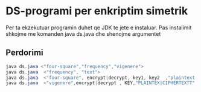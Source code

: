 # DS-programi per enkriptim simetrik

Per ta ekzekutuar programin duhet qe JDK te jete e instaluar.
Pas instalimit shkojme me komanden java ds.java dhe shenojme argumentet

## Perdorimi

```java
java ds.java <"four-square","frequency","vigenere">
java ds.java  <"frequency", "text">
java ds.java  <"four-square", encrypt|decrypt, key1, key2  ,"plaintext|ciphertext">
java ds.java  <"vigenere",encrypt|decrypt , KEY,"PLAINTEX|CIPHERTEXTT" >
```
